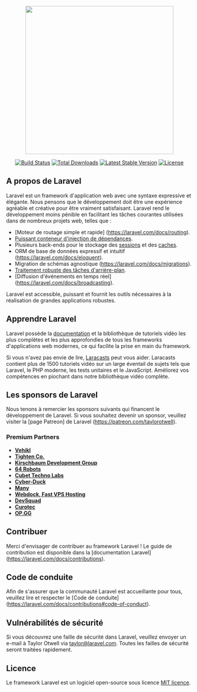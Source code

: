 <p align="center"><a href="https://laravel.com" target="_blank"><img src="https://raw.githubusercontent.com/laravel/art/master/logo-lockup/5%20SVG/2%20CMYK/1%20Full%20Color/laravel-logolockup-cmyk-red.svg" width="400"></a></p>

<p align="center">
<a href="https://travis-ci.org/laravel/framework"><img src="https://travis-ci.org/laravel/framework.svg" alt="Build Status"></a>
<a href="https://packagist.org/packages/laravel/framework"><img src="https://img.shields.io/packagist/dt/laravel/framework" alt="Total Downloads"></a>
<a href="https://packagist.org/packages/laravel/framework"><img src="https://img.shields.io/packagist/v/laravel/framework" alt="Latest Stable Version"></a>
<a href="https://packagist.org/packages/laravel/framework"><img src="https://img.shields.io/packagist/l/laravel/framework" alt="License"></a>
</p>

## A propos de Laravel

Laravel est un framework d'application web avec une syntaxe expressive et élégante. Nous pensons que le développement doit être une expérience agréable et créative pour être vraiment satisfaisant. Laravel rend le développement moins pénible en facilitant les tâches courantes utilisées dans de nombreux projets web, telles que :

- [Moteur de routage simple et rapide] (https://laravel.com/docs/routing).
- [Puissant conteneur d'injection de dépendances](https://laravel.com/docs/container).
- Plusieurs back-ends pour le stockage des [sessions](https://laravel.com/docs/session) et des [caches](https://laravel.com/docs/cache).
- ORM de base de données expressif et intuitif (https://laravel.com/docs/eloquent).
- Migration de schémas agnostique (https://laravel.com/docs/migrations).
- [Traitement robuste des tâches d'arrière-plan](https://laravel.com/docs/queues).
- [Diffusion d'événements en temps réel] (https://laravel.com/docs/broadcasting).

Laravel est accessible, puissant et fournit les outils nécessaires à la réalisation de grandes applications robustes.

## Apprendre Laravel

Laravel possède la [documentation](https://laravel.com/docs) et la bibliothèque de tutoriels vidéo les plus complètes et les plus approfondies de tous les frameworks d'applications web modernes, ce qui facilite la prise en main du framework.

Si vous n'avez pas envie de lire, [Laracasts](https://laracasts.com) peut vous aider. Laracasts contient plus de 1500 tutoriels vidéo sur un large éventail de sujets tels que Laravel, le PHP moderne, les tests unitaires et le JavaScript. Améliorez vos compétences en piochant dans notre bibliothèque vidéo complète.

## Les sponsors de Laravel

Nous tenons à remercier les sponsors suivants qui financent le développement de Laravel. Si vous souhaitez devenir un sponsor, veuillez visiter la [page Patreon] de Laravel (https://patreon.com/taylorotwell).

### Premium Partners

- **[Vehikl](https://vehikl.com/)**
- **[Tighten Co.](https://tighten.co)**
- **[Kirschbaum Development Group](https://kirschbaumdevelopment.com)**
- **[64 Robots](https://64robots.com)**
- **[Cubet Techno Labs](https://cubettech.com)**
- **[Cyber-Duck](https://cyber-duck.co.uk)**
- **[Many](https://www.many.co.uk)**
- **[Webdock, Fast VPS Hosting](https://www.webdock.io/en)**
- **[DevSquad](https://devsquad.com)**
- **[Curotec](https://www.curotec.com/)**
- **[OP.GG](https://op.gg)**

## Contribuer

Merci d'envisager de contribuer au framework Laravel ! Le guide de contribution est disponible dans la [documentation Laravel] (https://laravel.com/docs/contributions).

## Code de conduite

Afin de s'assurer que la communauté Laravel est accueillante pour tous, veuillez lire et respecter le [Code de conduite] (https://laravel.com/docs/contributions#code-of-conduct).

## Vulnérabilités de sécurité

Si vous découvrez une faille de sécurité dans Laravel, veuillez envoyer un e-mail à Taylor Otwell via [taylor@laravel.com](mailto:taylor@laravel.com). Toutes les failles de sécurité seront traitées rapidement.

## Licence

Le framework Laravel est un logiciel open-source sous licence [MIT licence](https://opensource.org/licenses/MIT).